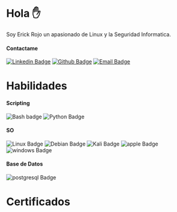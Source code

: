 # Hola ✋

Soy Erick Rojo un apasionado de Linux y la Seguridad Informatica.

#### Contactame
[![Linkedin Badge](https://img.shields.io/badge/-0077b5?style=flat-square&logo=linkedin&logoColor=white&link=https://www.linkedin.com/in/erick-rojo-717328143/)](https://www.linkedin.com/in/erick-rojo-717328143/) [![Github Badge](https://img.shields.io/badge/-333?style=flat-square&logo=github&logoColor=white&link=https://github.com/rojosec)](https://github.com/rojosec) [![Email Badge](https://img.shields.io/badge/-333?style=flat-square&logo=microsoft-outlook&logoColor=white&link=mailto:erick.araos@outlook.com)](mailto:erick.araos@outlook.com)

# Habilidades

#### Scripting
![Bash badge](https://img.shields.io/badge/-000?style=flat-style&labelColor=000&logo=gnu-bash&logoColor=white&label=Bash)
![Python Badge](https://img.shields.io/badge/-000?style=flat-style&labelColor=000&logo=python&logoColor=white&label=Python)


#### SO
![Linux Badge](https://img.shields.io/badge/-000?style=flat-style&labelColor=000&logo=Linux&logoColor=white&label=Linux)
![Debian Badge](https://img.shields.io/badge/-000?style=flat-style&labelColor=000&logo=debian&logoColor=white&label=Debian)
![Kali Badge](https://img.shields.io/badge/-000?style=flat-style&labelColor=000&logo=kali-linux&logoColor=white&label=Kali)
![apple Badge](https://img.shields.io/badge/-000?style=flat-style&labelColor=000&logo=apple&logoColor=white&label=macOS)
![windows Badge](https://img.shields.io/badge/-000?style=flat-style&labelColor=000&logo=windows&logoColor=white&label=Windows)

#### Base de Datos
![postgresql Badge](https://img.shields.io/badge/-000?style=flat-style&labelColor=000&logo=postgresql&logoColor=white&label=Postgres)

# Certificados
